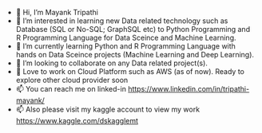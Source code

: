 - 👋 Hi, I’m Mayank Tripathi
- 👀 I’m interested in learning new Data related technology such as Database (SQL or No-SQL; GraphSQL etc) to Python Programming and R Programming Language for Data Sceince and Machine Learning.
- 🌱 I’m currently learning Python and R Programming Language with hands on Data Sceince projects (Machine Learning and Deep Learning).
- 💞️ I’m looking to collaborate on any Data related project(s).
- 💞️ Love to work on Cloud Platform such as AWS (as of now). Ready to explore other cloud provider soon
- 📫 You can reach me on linked-in https://www.linkedin.com/in/tripathi-mayank/
- 📫 Also please visit my kaggle account to view my work https://www.kaggle.com/dskagglemt 

<!---
mayanktripathi4u/mayanktripathi4u is a ✨ special ✨ repository because its `README.md` (this file) appears on your GitHub profile.
You can click the Preview link to take a look at your changes.
--->
